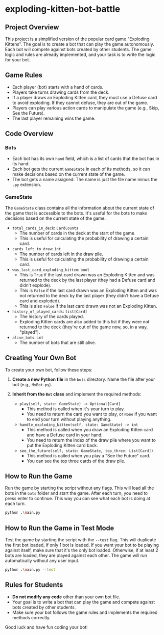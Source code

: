 # exploding-kitten-bot-battle

## Project Overview

This project is a simplified version of the popular card game "Exploding Kittens". The goal is to create a bot that can play the game autonomously. Each bot will compete against bots created by other students. The game logic and rules are already implemented, and your task is to write the logic for your bot.

## Game Rules

- Each player (bot) starts with a hand of cards.
- Players take turns drawing cards from the deck.
- If a player draws an Exploding Kitten card, they must use a Defuse card to avoid exploding. If they cannot defuse, they are out of the game.
- Players can play various action cards to manipulate the game (e.g., Skip, See the Future).
- The last player remaining wins the game.

## Code Overview

### Bots

- Each bot has its own `hand` field, which is a list of cards that the bot has in its hand.
- Each bot gets the current `GameState` in each of its methods, so it can make decisions based on the current state of the game.
- The bot gets a name assigned. The name is just the file name minus the `.py` extension.

### GameState

The `GameState` class contains all the information about the current state of the game that is accessible to the bots. It's useful for the bots to make decisions based on the current state of the game.

- `total_cards_in_deck`: `CardCounts`
  - The number of cards in the deck at the start of the game.
  - This is useful for calculating the probability of drawing a certain card.
- `cards_left_to_draw`: `int`
  - The number of cards left in the draw pile.
  - This is useful for calculating the probability of drawing a certain card.
- `was_last_card_exploding_kitten`: `bool`
  - This is `True` if the last card drawn was an Exploding Kitten and was returned to the deck by the last player (they had a Defuse card and didn't explode).
  - This is `False` if the last card drawn was an Exploding Kitten and was not returned to the deck by the last player (they didn't have a Defuse card and exploded).
  - This is also `False` if the last card drawn was not an Exploding Kitten.
- `history_of_played_cards`: `list[Card]`
  - The history of the cards played.
  - Exploding Kitten cards are also added to this list if they were not returned to the deck (they're out of the game now, so, in a way, "played").
- `alive_bots`: `int`
  - The number of bots that are still alive.

## Creating Your Own Bot

To create your own bot, follow these steps:

1. **Create a new Python file** in the `bots` directory. Name the file after your bot (e.g., `MyBot.py`).

2. **Inherit from the `Bot` class** and implement the required methods:
   - `play(self, state: GameState) -> Optional[Card]`
     - This method is called when it's your turn to play.
     - You need to return the card you want to play, or `None` if you want to end your turn without playing anything.
   - `handle_exploding_kitten(self, state: GameState) -> int`
     - This method is called when you draw an Exploding Kitten card and have a Defuse card in your hand.
     - You need to return the index of the draw pile where you want to put the Exploding Kitten card back.
   - `see_the_future(self, state: GameState, top_three: List[Card])`
     - This method is called when you play a "See the Future" card.
     - You can see the top three cards of the draw pile.

## How to Run the Game

Run the game by starting the script without any flags. This will load all the bots in the `bots` folder and start the game. 
After each turn, you need to press enter to continue. This way you can see what each bot is doing at each turn.

```sh
python .\main.py
```

## How to Run the Game in Test Mode

Test the game by starting the script with the `--test` flag. This will duplicate the first bot loaded, if only 1 bot is loaded.
If you want your bot to be playing against itself, make sure that it's the only bot loaded.
Otherwise, if at least 2 bots are loaded, they are played against each other. The game will run automatically without any user input.

```sh
python .\main.py --test
```

## Rules for Students

- **Do not modify any code** other than your own bot file.
- Your goal is to write a bot that can play the game and compete against bots created by other students.
- Make sure your bot follows the game rules and implements the required methods correctly.

Good luck and have fun coding your bot!